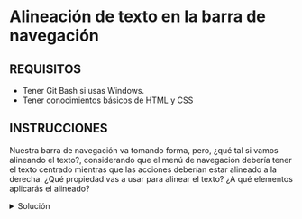 # Alineación de texto en la barra de navegación

## REQUISITOS
- Tener Git Bash si usas Windows.
- Tener conocimientos básicos de HTML y CSS

## INSTRUCCIONES

Nuestra barra de navegación va tomando forma, pero, ¿qué tal si vamos alineando
el texto?, considerando que el menú de navegación debería tener el texto centrado
mientras que las acciones deberían estar alineado a la derecha. ¿Qué propiedad
vas a usar para alinear el texto? ¿A qué elementos aplicarás el alineado?

<details>
  <summary>Solución</summary>

  ### Posible solución: Alineación de texto en la barra de navegación

  ```css
  .navbar {
    width: 70%;
    text-align: center;
  }

  .actions {
    width: 15%;
    text-align: right;
  }
  ```
</details>


